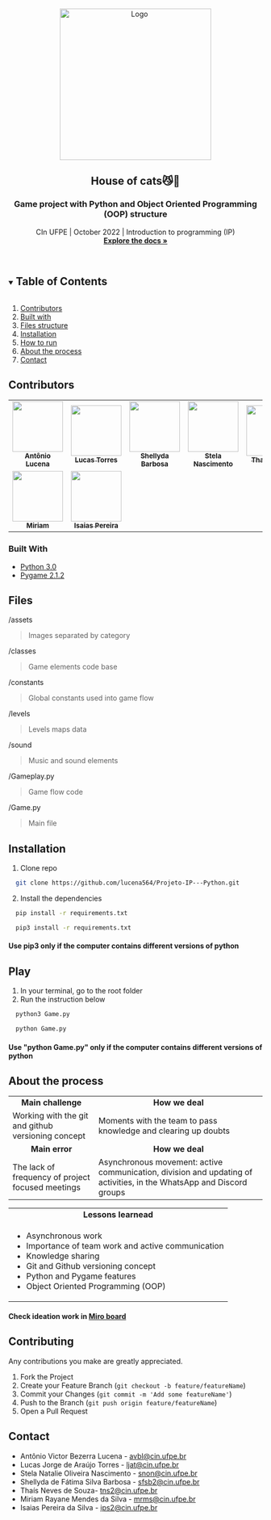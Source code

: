 <!-- PROJECT LOGO -->
<br />
<p align="center">
  <a href="https://images-wixmp-ed30a86b8c4ca887773594c2.wixmp.com/f/38519644-2010-4a95-afbe-6294409b100e/df01nc6-a28c72e6-7da2-4cd5-8a06-3d636730c0cb.png/v1/fill/w_970,h_824,q_70,strp/farmer_cat_by_selleriart_df01nc6-pre.jpg?token=eyJ0eXAiOiJKV1QiLCJhbGciOiJIUzI1NiJ9.eyJzdWIiOiJ1cm46YXBwOjdlMGQxODg5ODIyNjQzNzNhNWYwZDQxNWVhMGQyNmUwIiwiaXNzIjoidXJuOmFwcDo3ZTBkMTg4OTgyMjY0MzczYTVmMGQ0MTVlYTBkMjZlMCIsIm9iaiI6W1t7ImhlaWdodCI6Ijw9MTA4OCIsInBhdGgiOiJcL2ZcLzM4NTE5NjQ0LTIwMTAtNGE5NS1hZmJlLTYyOTQ0MDliMTAwZVwvZGYwMW5jNi1hMjhjNzJlNi03ZGEyLTRjZDUtOGEwNi0zZDYzNjczMGMwY2IucG5nIiwid2lkdGgiOiI8PTEyODAifV1dLCJhdWQiOlsidXJuOnNlcnZpY2U6aW1hZ2Uub3BlcmF0aW9ucyJdfQ.5YYX8XPeCXw_AR8MXsuFBnd-HPtUq1AXFe68D127b34">
    <img src="https://images-wixmp-ed30a86b8c4ca887773594c2.wixmp.com/f/38519644-2010-4a95-afbe-6294409b100e/df01nc6-a28c72e6-7da2-4cd5-8a06-3d636730c0cb.png/v1/fill/w_970,h_824,q_70,strp/farmer_cat_by_selleriart_df01nc6-pre.jpg?token=eyJ0eXAiOiJKV1QiLCJhbGciOiJIUzI1NiJ9.eyJzdWIiOiJ1cm46YXBwOjdlMGQxODg5ODIyNjQzNzNhNWYwZDQxNWVhMGQyNmUwIiwiaXNzIjoidXJuOmFwcDo3ZTBkMTg4OTgyMjY0MzczYTVmMGQ0MTVlYTBkMjZlMCIsIm9iaiI6W1t7ImhlaWdodCI6Ijw9MTA4OCIsInBhdGgiOiJcL2ZcLzM4NTE5NjQ0LTIwMTAtNGE5NS1hZmJlLTYyOTQ0MDliMTAwZVwvZGYwMW5jNi1hMjhjNzJlNi03ZGEyLTRjZDUtOGEwNi0zZDYzNjczMGMwY2IucG5nIiwid2lkdGgiOiI8PTEyODAifV1dLCJhdWQiOlsidXJuOnNlcnZpY2U6aW1hZ2Uub3BlcmF0aW9ucyJdfQ.5YYX8XPeCXw_AR8MXsuFBnd-HPtUq1AXFe68D127b34" alt="Logo" height="300">
  </a>
  <h2 align="center">House of cats😼💖</h2> 
  <h3 align="center">Game project with Python and Object Oriented Programming (OOP) structure</h3>

  <p align="center">
    CIn UFPE | October 2022 | Introduction to programming (IP)
    <br />
    <a href="https://github.com/lucena564/Projeto-IP---Python"><strong>Explore the docs »</strong></a>
    <br />
    <br />
  </p>
</p>

<!-- TABLE OF CONTENTS -->
<details open="open">
  <summary><h2 style="display: inline-block">Table of Contents</h2></summary>
  <ol>
    <li><a href="#contributors">Contributors</a></li>
    <li><a href="#built-with">Built with</a></li>
        <li><a href="#files">Files structure</a></li>
        <li><a href="#installation">Installation</a></li>
        <li><a href="#play">How to run</a></li>
        <li><a href="#about-the-process">About the process</a></li>
    <li><a href="#contact">Contact</a></li>
  </ol>
</details>

## Contributors

<table>
  <tr>
  
 <td align="center"><a href="https://github.com/lucena564"><img src="https://avatars.githubusercontent.com/u/85140867?v=4" width="100px;" alt=""/><br /><sub><b>Antônio Lucena</b></sub></a><br/></td>

<td align="center"><a href="https://github.com/LucasTorres96"><img src="https://avatars.githubusercontent.com/u/84953349?v=4" width="100px;" alt=""/><br /><sub><b>Lucas Torres</b></sub></a><br/></td>

<td align="center"><a href="https://github.com/Shellyda"><img src="https://avatars.githubusercontent.com/u/69990297?v=4" width="100px;" alt=""/><br /><sub><b>Shellyda Barbosa</b></sub></a><br/></td>
    
<td align="center"><a href="https://github.com/stelanascimento"><img src="https://avatars.githubusercontent.com/u/53984571?v=4" width="100px;" alt=""/><br /><sub><b>Stela Nascimento</b></sub></a><br/></td>

<td align="center"><a href="https://github.com/thaisnevest"><img src="https://avatars.githubusercontent.com/u/56198772?v=4" width="100px;" alt=""/><br /><sub><b>Thaís Neves</b></sub></a><br/></td>
</tr>
  <td align="center"><a href="https://github.com/miriamrms"><img src="https://avatars.githubusercontent.com/u/108680161?v=4" width="100px;" alt=""/><br /><sub><b>Miriam</b></sub></a><br/></td>
  <td align="center"><a href="https://github.com/Isaiaspereiraes"><img src="https://avatars.githubusercontent.com/u/108680376?v=4" width="100px;" alt=""/><br /><sub><b>Isaias Pereira</b></sub></a><br/></td>
 </tr>
 </table>

### Built With

- [ Python 3.0 ](https://www.python.org/download/releases/3.0/)
- [ Pygame 2.1.2](https://www.pygame.org/wiki/GettingStarted)

## Files

/assets

> Images separated by category

/classes

> Game elements code base

/constants

> Global constants used into game flow

/levels

> Levels maps data

/sound

> Music and sound elements

/Gameplay.py

> Game flow code

/Game.py

> Main file

## Installation

1. Clone repo

```sh
  git clone https://github.com/lucena564/Projeto-IP---Python.git
```

2. Install the dependencies

```sh
  pip install -r requirements.txt
```

```sh
  pip3 install -r requirements.txt
```

#### Use pip3 only if the computer contains different versions of python

## Play

1. In your terminal, go to the root folder
2. Run the instruction below

```sh
  python3 Game.py
```

```sh
  python Game.py
```

#### Use "python Game.py" only if the computer contains different versions of python

## About the process

<table>
  <tr>
  <td align="center"><b>Main challenge</b></td>
  <td align="center"><b>How we deal</b></td>
  <tr/>
  <td align="left">Working with the git and github versioning concept</td>
  <td align="left">Moments with the team to pass knowledge and clearing up doubts</td>
 </tr>
  <td align="center"><b>Main error</b></td>
  <td align="center"><b>How we deal</b></td>
  <tr/>
  <td align="left">The lack of frequency of project focused meetings</td>
  <td align="left">Asynchronous movement: active communication, division and updating of activities, in the WhatsApp and Discord groups</td>
 </tr>
 </tr>
 </table>
 
 <table>
  <td align="center"><b>Lessons learnead</b></td>
  <tr/>
  <td align="left">
  <ul>
  <li>Asynchronous work</li>
  <li>Importance of team work and active communication</li>
  <li>Knowledge sharing</li>
  <li>Git and Github versioning concept</li>
  <li>Python and Pygame features</li>
  <li>Object Oriented Programming (OOP)</li>
  </ul>
  </td>
 </tr>
 </table>
 
 #### Check ideation work in [Miro board](https://miro.com/app/board/uXjVPHgD7M4=/?share_link_id=163366210101)


## Contributing

Any contributions you make are greatly appreciated.

1. Fork the Project
2. Create your Feature Branch (`git checkout -b feature/featureName`)
3. Commit your Changes (`git commit -m 'Add some featureName'`)
4. Push to the Branch (`git push origin feature/featureName`)
5. Open a Pull Request

## Contact

- Antônio Victor Bezerra Lucena - avbl@cin.ufpe.br
- Lucas Jorge de Araújo Torres - ljat@cin.ufpe.br
- Stela Natalie Oliveira Nascimento - snon@cin.ufpe.br
- Shellyda de Fátima Silva Barbosa - sfsb2@cin.ufpe.br
- Thaís Neves de Souza- tns2@cin.ufpe.br
- Miriam Rayane Mendes da Silva - mrms@cin.ufpe.br
- Isaias Pereira da Silva - ips2@cin.ufpe.br

<!-- MARKDOWN LINKS & IMAGES -->
<!-- https://www.markdownguide.org/basic-syntax/#reference-style-links -->

[contributors-shield]: https://img.shields.io/github/contributors/github_username/repo.svg?style=for-the-badge
[contributors-url]: https://github.com/github_username/repo/graphs/contributors
[forks-shield]: https://img.shields.io/github/forks/github_username/repo.svg?style=for-the-badge
[forks-url]: https://github.com/github_username/repo/network/members
[stars-shield]: https://img.shields.io/github/stars/github_username/repo.svg?style=for-the-badge
[stars-url]: https://github.com/github_username/repo/stargazers
[issues-shield]: https://img.shields.io/github/issues/github_username/repo.svg?style=for-the-badge
[issues-url]: https://github.com/github_username/repo/issues
[license-shield]: https://img.shields.io/github/license/github_username/repo.svg?style=for-the-badge
[license-url]: https://github.com/github_username/repo/blob/master/LICENSE.txt
[linkedin-shield]: https://img.shields.io/badge/-LinkedIn-black.svg?style=for-the-badge&logo=linkedin&colorB=555
[linkedin-url]: https://linkedin.com/in/github_username
